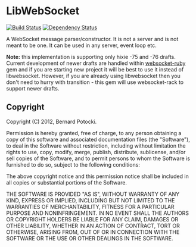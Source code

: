 # LibWebSocket
[![Build Status](https://travis-ci.org/imanel/libwebsocket.png)](http://travis-ci.org/imanel/libwebsocket) [![Dependency Status](https://gemnasium.com/imanel/libwebsocket.png)](http://gemnasium.com/imanel/libwebsocket)

A WebSocket message parser/constructor. It is not a server and is not meant to
be one. It can be used in any server, event loop etc.

**Note:** this implementation is supporting only hixie -75 and -76 drafts. Current development of newer drafts are handled within [websocket-ruby](https://github.com/imanel/websocket-ruby) gem and if you are starting new project it will be best to use it instead of libwebsocket. However, if you are already using libwebsocket then you don't need to hurry with transition - this gem will use websocket-rack to support newer drafts.

## Copyright

Copyright (C) 2012, Bernard Potocki.

Permission is hereby granted, free of charge, to any person obtaining a copy of this software and associated documentation files (the "Software"), to deal in the Software without restriction, including without limitation the rights to use, copy, modify, merge, publish, distribute, sublicense, and/or sell copies of the Software, and to permit persons to whom the Software is furnished to do so, subject to the following conditions:

The above copyright notice and this permission notice shall be included in all copies or substantial portions of the Software.

THE SOFTWARE IS PROVIDED "AS IS", WITHOUT WARRANTY OF ANY KIND, EXPRESS OR IMPLIED, INCLUDING BUT NOT LIMITED TO THE WARRANTIES OF MERCHANTABILITY, FITNESS FOR A PARTICULAR PURPOSE AND NONINFRINGEMENT. IN NO EVENT SHALL THE AUTHORS OR COPYRIGHT HOLDERS BE LIABLE FOR ANY CLAIM, DAMAGES OR OTHER LIABILITY, WHETHER IN AN ACTION OF CONTRACT, TORT OR OTHERWISE, ARISING FROM, OUT OF OR IN CONNECTION WITH THE SOFTWARE OR THE USE OR OTHER DEALINGS IN THE SOFTWARE.
